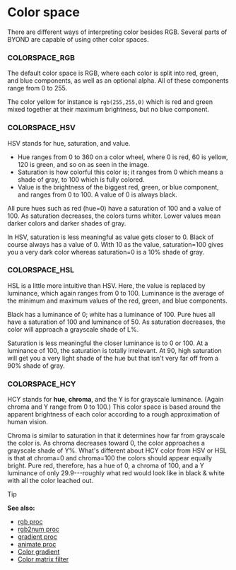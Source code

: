 # Color space

There are different ways of interpreting color besides RGB.
Several parts of BYOND are capable of using other color spaces.
### COLORSPACE_RGB

The default color space is RGB, where each color is split into
red, green, and blue components, as well as an optional alpha. All of
these components range from 0 to 255. 

The color yellow for
instance is `rgb(255,255,0)` which is red and green mixed together at
their maximum brightness, but no blue component.
### COLORSPACE_HSV

HSV stands for hue, saturation, and value.
-   Hue ranges from 0 to 360 on a color wheel, where 0 is red, 60 is
    yellow, 120 is green, and so on as seen in the image.
-   Saturation is how colorful this color is; it ranges from 0 which
    means a shade of gray, to 100 which is fully colored.
-   Value is the brightness of the biggest red, green, or blue
    component, and ranges from 0 to 100. A value of 0 is always black.

All pure hues such as red (hue=0) have a saturation of 100 and
a value of 100. As saturation decreases, the colors turns whiter. Lower
values mean darker colors and darker shades of gray. 

In HSV,
saturation is less meaningful as value gets closer to 0. Black of course
always has a value of 0. With 10 as the value, saturation=100 gives you
a very dark color whereas saturation=0 is a 10% shade of gray.
### COLORSPACE_HSL

HSL is a little more intuitive than HSV. Here, the value is
replaced by luminance, which again ranges from 0 to 100. Luminance is
the average of the minimum and maximum values of the red, green, and
blue components. 

Black has a luminance of 0; white has a
luminance of 100. Pure hues all have a saturation of 100 and luminance
of 50. As saturation decreases, the color will approach a grayscale
shade of L%. 

Saturation is less meaningful the closer luminance
is to 0 or 100. At a luminance of 100, the saturation is totally
irrelevant. At 90, high saturation will get you a very light shade of
the hue but that isn\'t very far off from a 90% shade of gray.
### COLORSPACE_HCY

HCY stands for **hue**, **chroma**, and the Y is for grayscale
luminance. (Again chroma and Y range from 0 to 100.) This color space is
based around the apparent brightness of each color according to a rough
approximation of human vision. 

Chroma is similar to saturation
in that it determines how far from grayscale the color is. As chroma
decreases toward 0, the color approaches a grayscale shade of Y%.
What\'s different about HCY color from HSV or HSL is that at chroma=0
and chroma=100 the colors should appear equally bright. Pure red,
therefore, has a hue of 0, a chroma of 100, and a Y luminance of only
29.9---roughly what red would look like in black & white with all the
color leached out.

> [!TIP] 
> **See also:**
> +   [rgb proc](/ref/proc/rgb.md) 
> +   [rgb2num proc](/ref/proc/rgb2num.md) 
> +   [gradient proc](/ref/proc/gradient.md) 
> +   [animate proc](/ref/proc/animate.md) 
> +   [Color gradient](/ref/notes/color-gradient.md) 
> +   [Color matrix filter](/ref/notes/filters/color.md) 